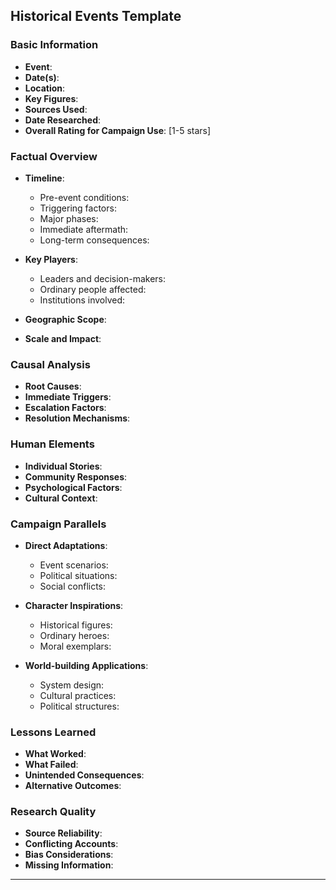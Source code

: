 ## Historical Events Template

### **Basic Information**
- **Event**: 
- **Date(s)**: 
- **Location**: 
- **Key Figures**: 
- **Sources Used**: 
- **Date Researched**: 
- **Overall Rating for Campaign Use**: [1-5 stars]

### **Factual Overview**
- **Timeline**:
  - Pre-event conditions:
  - Triggering factors:
  - Major phases:
  - Immediate aftermath:
  - Long-term consequences:

- **Key Players**:
  - Leaders and decision-makers:
  - Ordinary people affected:
  - Institutions involved:

- **Geographic Scope**: 
- **Scale and Impact**: 

### **Causal Analysis**
- **Root Causes**: 
- **Immediate Triggers**: 
- **Escalation Factors**: 
- **Resolution Mechanisms**: 

### **Human Elements**
- **Individual Stories**: 
- **Community Responses**: 
- **Psychological Factors**: 
- **Cultural Context**: 

### **Campaign Parallels**
- **Direct Adaptations**:
  - Event scenarios:
  - Political situations:
  - Social conflicts:

- **Character Inspirations**:
  - Historical figures:
  - Ordinary heroes:
  - Moral exemplars:

- **World-building Applications**:
  - System design:
  - Cultural practices:
  - Political structures:

### **Lessons Learned**
- **What Worked**: 
- **What Failed**: 
- **Unintended Consequences**: 
- **Alternative Outcomes**: 

### **Research Quality**
- **Source Reliability**: 
- **Conflicting Accounts**: 
- **Bias Considerations**: 
- **Missing Information**: 

---
